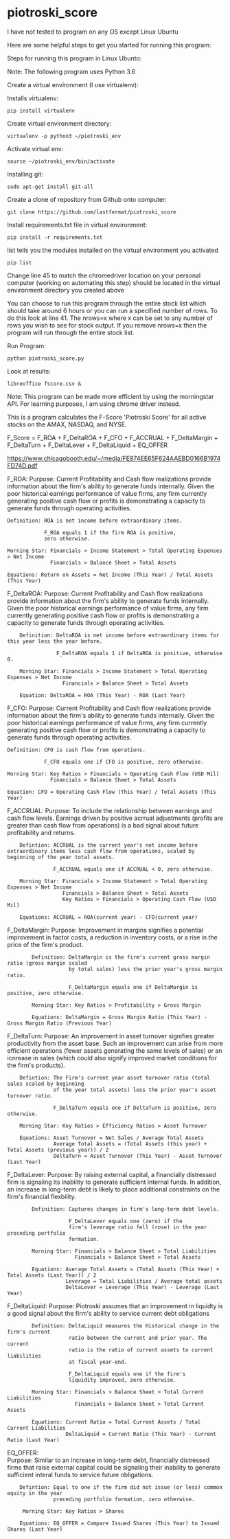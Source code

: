 # piotroski_score

I have not tested to program on any OS except Linux Ubuntu

Here are some helpful steps to get you started for running this program:

Steps for running this program in Linux Ubunto:

Note: The following program uses Python 3.6

Create a virtual environment (I use virtualenv):

Installs virtualenv:

	pip install virtualenv

Create virtual environment directory:

	virtualenv -p python3 ~/piotroski_env

Activate virtual env:

	source ~/piotroski_env/bin/activate

Installing git:

	sudo apt-get install git-all

Create a clone of repository from Github onto computer:

	git clone https://github.com/lastfermat/piotroski_score

Install requirements.txt file in virtual environment:

	pip install -r requirements.txt

list tells you the modules installed on the virtual environment you activated

	pip list

Change line 45 to match the chromedriver location on your personal computer (working on automating this step) should be located
in the virtual environment directory you created above

You can choose to run this program through the entire stock list which should take around 6 hours or you can run a specified number of rows.
To do this look at line 41. The nrows=x where x can be set to any number of rows you wish to see for stock output. If you remove nrows=x then the program will run through the entire stock list.

Run Program:

	python piotroski_score.py

Look at results:

	libreoffice fscore.csv &




Note: This program can be made more efficient by using the morningstar API. For learning purposes, I am using chrome driver instead.

This is a program calculates the F-Score 'Piotroski Score' for all active stocks on the AMAX, NASDAQ, and NYSE.

F_Score = F_ROA + F_DeltaROA + F_CFO + F_ACCRUAL + F_DeltaMargin + 
      F_DeltaTurn + F_DeltaLever + F_DeltaLiquid + EQ_OFFER

https://www.chicagobooth.edu/~/media/FE874EE65F624AAEBD0166B1974FD74D.pdf

F_ROA:
    Purpose: Current Profitability and Cash flow realizations provide information about the firm's ability to generate 
             funds internally. Given the poor historical earnings performance of value firms, 
             any firm currently generating positive cash flow or profits is demonstrating a 
             capacity to generate funds through operating activities.
    
    Definition: ROA is net income before extraordinary items.
    
                F_ROA equals 1 if the firm ROA is positive, 
                zero otherwise.
    
    Morning Star: Financials > Income Statement > Total Operating Expenses > Net Income
                  Financials > Balance Sheet > Total Assets
                  
    Equations: Return on Assets = Net Income (This Year) / Total Assets (This Year)

F_DeltaROA:
        Purpose: Current Profitability and Cash flow realizations provide information about the firm's ability to generate 
                 funds internally. Given the poor historical earnings performance of value firms, 
                 any firm currently generating positive cash flow or profits is demonstrating a 
                 capacity to generate funds through operating activities.
        
        Definition: DeltaROA is net income before extraordinary items for this year less the year before.
        
                    F_DeltaROA equals 1 if DeltaROA is positive, otherwise 0.
                    
        Morning Star: Financials > Income Statement > Total Operating Expenses > Net Income
                      Financials > Balance Sheet > Total Assets
                      
        Equation: DeltaROA = ROA (This Year) - ROA (Last Year)
F_CFO:
    Purpose: Current Profitability and Cash flow realizations provide information about the firm's ability to generate 
             funds internally. Given the poor historical earnings performance of value firms, 
             any firm currently generating positive cash flow or profits is demonstrating a 
             capacity to generate funds through operating activities.
    
    Definition: CFO is cash flow from operations.
    
                F_CFO equals one if CFO is positive, zero otherwise.
    
    Morning Star: Key Ratios > Financials > Operating Cash Flow (USD Mil)
                  Financials > Balance Sheet > Total Assets 

    Equation: CFO = Operating Cash Flow (This Year) / Total Assets (This Year)
F_ACCRUAL:
        Purpose: To include the relationship between earnings and cash flow levels. Earnings 
                 driven by positive acrrual adjustments (profits are greater than cash flow 
                 from operations) is a bad signal about future profitability and returns.
                 
        Defintion: ACCRUAL is the current year's net income before extraordinary items less cash flow from operations, scaled by beginning of the year total assets.
        
                   F_ACCRUAL equals one if ACCRUAL < 0, zero otherwise.
                   
        Morning Star: Financials > Income Statement > Total Operating Expenses > Net Income
                      Financials > Balance Sheet > Total Assets
                      Key Ratios > Financials > Operating Cash Flow (USD Mil)
        
        Equations: ACCRUAL = ROA(current year) - CFO(current year)
F_DeltaMargin:
            Purpose: Improvement in margins signifies a potential improvement in factor costs, 
                     a reduction in inventory costs, or a rise in the price of the firm's product.
                     
            Definition: DeltaMargin is the firm's current gross margin ratio (gross margin scaled 
                        by total sales) less the prior year's gross margin ratio.
            
                        F_DeltaMargin equals one if DeltaMargin is positive, zero otherwise.
                        
            Morning Star: Key Ratios > Profitability > Gross Margin
            
            Equations: DeltaMargin = Gross Margin Ratio (This Year) - Gross Margin Ratio (Previous Year)
F_DeltaTurn:
        Purpose: An improvement in asset turnover signifies greater productivity from the 
                 asset base. Such an improvement can arise from more efficient operations 
                 (fewer assets generating the same levels of sales) or an icnrease in sales 
                 (which could also signify improved market conditions for the firm's products).
         
        Defintion: The Firm's current year asset turnover ratio (total sales scaled by beginning 
                   of the year total assets) less the prior year's asset turnover ratio.
        
                   F_DeltaTurn equals one if DeltaTurn is positive, zero otherwise.
                   
        Morning Star: Key Ratios > Efficiency Ratios > Asset Turnover
        
        Equations: Asset Turnover = Net Sales / Average Total Assets
                   Average Total Assets = (Total Assets (this year) + Total Assets (previous year)) / 2 
                   DeltaTurn = Asset Turnover (This Year) - Asset Turnover (Last Year)
F_DeltaLever:
            Purpose: By raising external capital, a financially distressed firm is 
                     signaling its inability to generate sufficient internal funds. 
                     In addition, an increase in long-term debt is likely to place 
                     additional constraints on the firm's financial flexbility.
            
            Definition: Captures changes in firm's long-term debt levels.
            
                        F_DeltaLever equals one (zero) if the 
                        firm's leverage ratio fell (rose) in the year proceding portfolio 
                        formation.
                        
            Morning Star: Financials > Balance Sheet > Total Liabilities
                          Financials > Balance Sheet > Total Assets
                        
            Equations: Average Total Assets = (Total Assets (This Year) + Total Assets (Last Year)) / 2              
                       Leverage = Total Liabilities / Average total assets
                       DeltaLever = Leverage (This Year) - Leverage (Last Year)
F_DeltaLiquid:
            Purpose: Piotroski assumes that an improvement in liquidty is a good 
                     signal about the firm's ability to service current debt obligations
            
            Definition: DeltaLiquid measures the Historical change in the firm's current 
                        ratio between the current and prior year. The current 
                        ratio is the ratio of current assets to current liabilities 
                        at fiscal year-end. 
                        
                        F_DeltaLiquid equals one if the firm's 
                        liquidity improved, zero otherwise.
                        
            Morning Star: Financials > Balance Sheet > Total Current Liabilities
                          Financials > Balance Sheet > Total Current Assets
                
            Equations: Current Ratio = Total Current Assets / Total Current Liabilities
                       DeltaLiquid = Current Ratio (This Year) - Current Ratio (Last Year)      
EQ_OFFER:   
        Purpose: Similar to an increase in long-term debt, financially distressed 
                  firms that raise external capital could be signaling their inability 
                  to generate sufficient interal funds to service future obligations.
                  
        Defintion: Equal to one if the firm did not issue (or less) common equity in the year 
                   preceding portfolio formation, zero otherwise.
         
         Morning Star: Key Ratios > Shares
     
        Equations: EQ_OFFER = Compare Issued Shares (This Year) to Issued Shares (Last Year)
